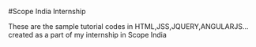 #Scope India Internship

These are the sample tutorial codes in HTML,JSS,JQUERY,ANGULARJS...
created as a part of my internship in Scope India 

